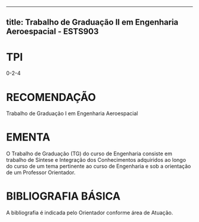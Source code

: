 
---
title: Trabalho de Graduação II em Engenharia Aeroespacial - ESTS903 
---

# TPI

0-2-4

# RECOMENDAÇÃO

Trabalho de Graduação I em Engenharia Aeroespacial

# EMENTA

O Trabalho de Graduação (TG) do curso de Engenharia consiste em trabalho de Síntese e Integração dos Conhecimentos adquiridos ao longo do curso de um tema pertinente ao curso de Engenharia e sob a orientação de um Professor Orientador.

# BIBLIOGRAFIA BÁSICA

A bibliografia é indicada pelo Orientador conforme área de Atuação.
        